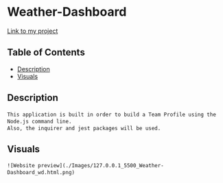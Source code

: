 # Weather-Dashboard
[Link to my project](https://m5justin.github.io/Weather-Dashboard-1/)

## Table of Contents
- [Description](#description)
- [Visuals](#visuals)

## Description
    This application is built in order to build a Team Profile using the Node.js command line. 
    Also, the inquirer and jest packages will be used.

## Visuals
    ![Website preview](./Images/127.0.0.1_5500_Weather-Dashboard_wd.html.png)

